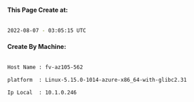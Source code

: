 
   
#### This Page Create at:

```bash

2022-08-07 - 03:05:15 UTC

```

#### Create By Machine:

```bash

Host Name : fv-az105-562

platform  : Linux-5.15.0-1014-azure-x86_64-with-glibc2.31

Ip Local  : 10.1.0.246

```

